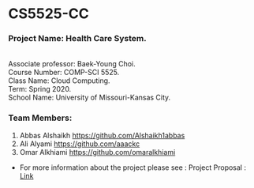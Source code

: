 # CS5525-CC

### Project Name: Health Care System.<br>
<br>
Associate professor: Baek-Young Choi.<br>
Course Number: COMP-SCI 5525.<br> 
Class Name: Cloud Computing.<br>
Term: Spring 2020.<br>
School Name: University of Missouri-Kansas City.<br>

### Team Members: 
1. Abbas Alshaikh https://github.com/Alshaikh1abbas
2. Ali  Alyami    https://github.com/aaackc
3. Omar Alkhiami  https://github.com/omaralkhiami

* For more information about the project please see : Project Proposal : [Link](https://github.com/Alshaikh1abbas/CS5525-CC/blob/master/Cloud%20Computing%20%20-%20Proposal.docx)

